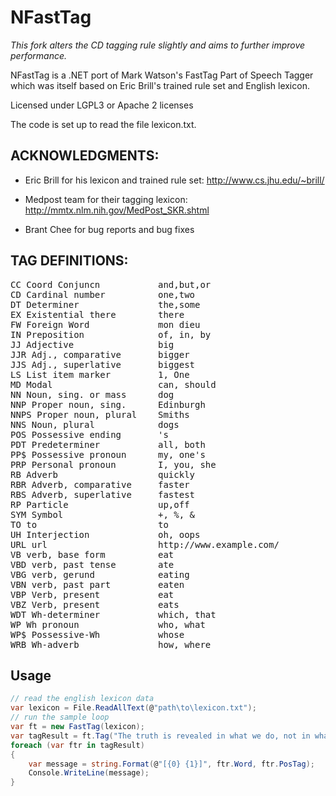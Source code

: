 # NFastTag

*This fork alters the CD tagging rule slightly and aims to further improve performance.* 

NFastTag is a .NET port of Mark Watson's FastTag Part of Speech Tagger which was itself based on Eric Brill's trained rule set and English lexicon.

Licensed under LGPL3 or Apache 2 licenses

The code is set up to read the file lexicon.txt.

ACKNOWLEDGMENTS:
----------------

- Eric Brill for his lexicon and trained rule set:   http://www.cs.jhu.edu/~brill/

- Medpost team for their tagging lexicon:            http://mmtx.nlm.nih.gov/MedPost_SKR.shtml

- Brant Chee for bug reports and bug fixes

TAG DEFINITIONS:
----------------

<pre>
CC Coord Conjuncn           and,but,or
CD Cardinal number          one,two
DT Determiner               the,some
EX Existential there        there
FW Foreign Word             mon dieu
IN Preposition              of, in, by
JJ Adjective                big
JJR Adj., comparative       bigger
JJS Adj., superlative       biggest
LS List item marker         1, One
MD Modal                    can, should
NN Noun, sing. or mass      dog
NNP Proper noun, sing.      Edinburgh
NNPS Proper noun, plural    Smiths
NNS Noun, plural            dogs
POS Possessive ending       's
PDT Predeterminer           all, both
PP$ Possessive pronoun      my, one's
PRP Personal pronoun        I, you, she
RB Adverb                   quickly
RBR Adverb, comparative     faster
RBS Adverb, superlative     fastest
RP Particle                 up,off
SYM Symbol                  +, %, &
TO to                       to
UH Interjection             oh, oops
URL url                     http://www.example.com/
VB verb, base form          eat
VBD verb, past tense        ate
VBG verb, gerund            eating
VBN verb, past part         eaten
VBP Verb, present           eat
VBZ Verb, present           eats
WDT Wh-determiner           which, that
WP Wh pronoun               who, what
WP$ Possessive-Wh           whose
WRB Wh-adverb               how, where
</pre>

## Usage
```csharp
// read the english lexicon data
var lexicon = File.ReadAllText(@"path\to\lexicon.txt");
// run the sample loop
var ft = new FastTag(lexicon);
var tagResult = ft.Tag("The truth is revealed in what we do, not in what we think.");
foreach (var ftr in tagResult)
{
    var message = string.Format(@"[{0} {1}]", ftr.Word, ftr.PosTag);
    Console.WriteLine(message);
}
```
